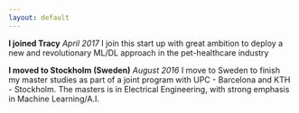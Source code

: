 ```yaml
---
layout: default
---
```


**I joined Tracy** *April 2017*
I join this start up with great ambition to deploy a new and revolutionary ML/DL approach in the pet-healthcare industry

**I moved to Stockholm (Sweden)** *August 2016*
I move to Sweden to finish my master studies as part of a joint program with UPC - Barcelona and KTH - Stockholm. The masters is in Electrical Engineering, with strong emphasis in Machine Learning/A.I.
